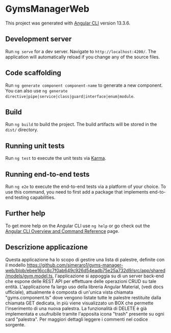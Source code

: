 # GymsManagerWeb

This project was generated with [Angular CLI](https://github.com/angular/angular-cli) version 13.3.6.

## Development server

Run `ng serve` for a dev server. Navigate to `http://localhost:4200/`. The application will automatically reload if you change any of the source files.

## Code scaffolding

Run `ng generate component component-name` to generate a new component. You can also use `ng generate directive|pipe|service|class|guard|interface|enum|module`.

## Build

Run `ng build` to build the project. The build artifacts will be stored in the `dist/` directory.

## Running unit tests

Run `ng test` to execute the unit tests via [Karma](https://karma-runner.github.io).

## Running end-to-end tests

Run `ng e2e` to execute the end-to-end tests via a platform of your choice. To use this command, you need to first add a package that implements end-to-end testing capabilities.

## Further help

To get more help on the Angular CLI use `ng help` or go check out the [Angular CLI Overview and Command Reference](https://angular.io/cli) page.

## Descrizione applicazione

Questa applicazione ha lo scopo di gestire una lista di palestre, definite con il modello https://github.com/simeraro1/gyms-manager-web/blob/ebee16cc8c7f0ab649c926d54eadb75e25a732d9/src/app/shared/models/gym.model.ts, l'applicazione si appoggia su di un server back-end che espone delle REST API per effettuare delle operazioni CRUD su tale entità.
L'applicazione fa largo uso della libreria Angular Material, (vedi docs ufficiale), attualmente è composta di un'unica vista chiamata "gyms.component.ts" dove vengono listate tutte le palestre restituite dalla chiamata GET dedicata, in più viene visualizzato un BOX che permette l'inserimento di una nuova palestra. 
La funzionalità di DELETE è già implementata e usufruibile tramite l'apposita icona "trash" presente su ogni card "palestra".
Per maggiori dettagli leggere i commenti nel codice sorgente.
